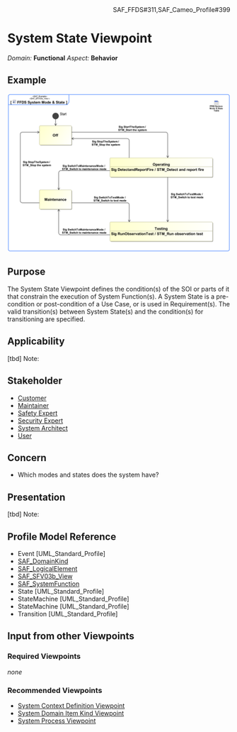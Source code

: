 <div align="right">SAF_FFDS#311,SAF_Cameo_Profile#399</div>

# System State Viewpoint
*Domain:* **Functional** *Aspect:* **Behavior**
## Example
![FFDS System Mode & State](../diagrams/FFDS-System-Mode-&-State.svg)
## Purpose
The System State Viewpoint defines the condition(s) of the SOI or parts of it that constrain the execution of System Function(s). A System State is a pre-condition or post-condition of a Use Case, or is used in Requirement(s). The valid transition(s) between System State(s) and the condition(s) for transitioning are specified.
## Applicability
[tbd]
Note:
## Stakeholder
* [Customer](../stakeholders.md#Customer)
* [Maintainer](../stakeholders.md#Maintainer)
* [Safety Expert](../stakeholders.md#Safety-Expert)
* [Security Expert](../stakeholders.md#Security-Expert)
* [System Architect](../stakeholders.md#System-Architect)
* [User](../stakeholders.md#User)
## Concern
* Which modes and states does
 the system have?
## Presentation
[tbd]
Note:

## Profile Model Reference
* Event [UML_Standard_Profile]
* [SAF_DomainKind](../stereotypes.md#SAF_DomainKind)
* [SAF_LogicalElement](../stereotypes.md#SAF_LogicalElement)
* [SAF_SFV03b_View](../stereotypes.md#SAF_SFV03b_View)
* [SAF_SystemFunction](../stereotypes.md#SAF_SystemFunction)
* State [UML_Standard_Profile]
* StateMachine [UML_Standard_Profile]
* StateMachine [UML_Standard_Profile]
* Transition [UML_Standard_Profile]
## Input from other Viewpoints
### Required Viewpoints
*none*
### Recommended Viewpoints
* [System Context Definition Viewpoint](System-Context-Definition-Viewpoint.md)
* [System Domain Item Kind Viewpoint](System-Domain-Item-Kind-Viewpoint.md)
* [System Process Viewpoint](System-Process-Viewpoint.md)
